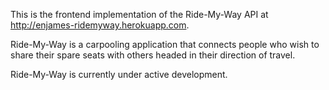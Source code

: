 This is the frontend implementation of the Ride-My-Way API at http://enjames-ridemyway.herokuapp.com.

Ride-My-Way is a carpooling application that connects people who wish to share their spare seats with others headed in their direction of travel.

Ride-My-Way is currently under active development.
